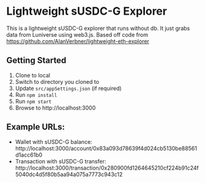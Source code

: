 # Lightweight sUSDC-G Explorer

This is a lightweight sUSDC-G explorer that runs without db. It just grabs data from Luniverse using web3.js. Based off code from https://github.com/AlanVerbner/lightweight-eth-explorer

## Getting Started
1. Clone to local 
2. Switch to directory you cloned to
3. Update `src/appSettings.json` (if required)
4. Run `npm install`
5. Run `npm start`
6. Browse to http://localhost:3000

## Example URLs:
* Wallet with sUSDC-G balance: http://localhost:3000/account/0x83a093d78639f4d024cb5130be88561d1acc61b0
* Transaction with sUSDC-G transfer: http://localhost:3000/transaction/0x280900fd1264645210cf224b91c24f5040dc4d5f80b5aa94a075a7773c943c12
